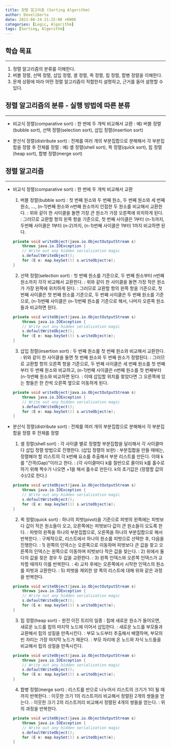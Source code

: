 ```yaml
---
title: 정렬 알고리즘 (Sorting Algorithm)
author: Develiberta
date: 2021-08-24 21:25:00 +0900
categories: [Logic, Algorithm]
tags: [Sorting, Algorithm]
---
```



## 학습 목표
---
1. 정렬 알고리즘의 분류를 이해한다.
2. 버블 정렬, 선택 정렬, 삽입 정렬, 셸 정렬, 퀵 정렬, 힙 정렬, 합병 정렬을 이해한다.
3. 문제 상황에 따라 어떤 정렬 알고리즘이 적합한지 설명하고, 근거를 들어 설명할 수 있다.

## 정렬 알고리즘의 분류 - 실행 방법에 따른 분류
---
- 비교식 정렬(comparative sort)
: 한 번에 두 개씩 비교해서 교환
: 예) 버블 정렬(bubble sort), 선택 정렬(selection sort), 삽입 정렬(insertion sort)


- 분산식 정렬(distribute sort)
: 전체를 여러 개의 부분집합으로 분해해서 각 부분집합을 정렬 후 전체를 정렬
: 예) 셸 정렬(shell sort), 퀵 정렬(quick sort), 힙 정렬(heap sort), 합병 정렬(merge sort)


## 정렬 알고리즘
---
- 비교식 정렬(comparative sort)
: 한 번에 두 개씩 비교해서 교환

	1. 버블 정렬(bubble sort)
	: 첫 번째 원소와 두 번째 원소, 두 번째 원소와 세 번째 원소, ..., (n-1)번째 원소와 n번째 원소까지 인접한 두 원소를 비교해서 교환한다.
	: 위와 같이 한 사이클을 돌면 가장 큰 원소가 가장 오른쪽에 위치하게 된다.
	: 그러므로 교환할 항의 왼쪽 항을 기준으로, 첫 번째 사이클은 1부터 (n-1)까지, 두번째 사이클은 1부터 (n-2)까지, (n-1)번째 사이클은 1부터 1까지 비교하면 된다.
	```java
	private void writeObject(java.io.ObjectOutputStream s)
		throws java.io.IOException {
		// Write out any hidden serialization magic
		s.defaultWriteObject();
		for (E e: map.keySet()) s.writeObject(e);
	}
	```
	
	2. 선택 정렬(selection sort)
	: 첫 번째 원소를 기준으로, 두 번째 원소부터 n번째 원소까지 각각 비교해서 교환한다.
	: 위와 같이 한 사이클을 돌면 가장 작은 원소가 가장 왼쪽에 위치하게 된다.
	: 그러므로 교환할 항의 왼쪽 항을 기준으로, 첫 번째 사이클은 첫 번째 원소를 기준으로, 두 번째 사이클은 두 번째 원소를 기준으로, (n-1)번째 사이클은 (n-1)번째 원소를 기준으로 해서, 나머지 오른쪽 원소들과 비교하면 된다.
	```java
	private void writeObject(java.io.ObjectOutputStream s)
		throws java.io.IOException {
		// Write out any hidden serialization magic
		s.defaultWriteObject();
		for (E e: map.keySet()) s.writeObject(e);
	}
	```
	
	3. 삽입 정렬(insertion sort)
	: 두 번째 원소를 첫 번째 원소와 비교해서 교환한다.
	: 위와 같이 한 사이클을 돌면 첫 번째 원소와 두 번째 원소가 정렬된다.
	: 그러므로 교환할 항의 오른쪽 항을 기준으로, 두 번째 사이클은 세 번째 원소를 첫 번째부터 두 번째 원소와 비교하고, (n-1)번째 사이클은 n번째 원소를 첫 번째부터 (n-1)번째 원소와 비교하면 된다.
	: 이때 삽입할 위치를 찾았다면 그 오른쪽에 있는 항들은 한 칸씩 오른쪽 옆으로 이동하게 된다.
	```java
	private void writeObject(java.io.ObjectOutputStream s)
		throws java.io.IOException {
		// Write out any hidden serialization magic
		s.defaultWriteObject();
		for (E e: map.keySet()) s.writeObject(e);
	}
	```
	
	
- 분산식 정렬(distribute sort)
: 전체를 여러 개의 부분집합으로 분해해서 각 부분집합을 정렬 후 전체를 정렬

	1. 셸 정렬(shell sort)
	: 각 사이클 별로 정렬할 부분집합을 달리해서 각 사이클마다 삽입 정렬 방법으로 진행한다. (삽입 정렬의 보완)
	: 부분집합을 만들 때에는, 정렬해야 할 리스트의 각 k번째 요소를 추출해서 부분 리스트를 만든다. 이때 k를 "간격(Gap)"이라고 한다.
	: (각 사이클마다 k를 절반으로 줄이되 k를 홀수로 하기 위해 짝수가 나오면 +1을 해서 홀수로 만든다. k의 초기값은 (정렬할 값의 수)/2로 한다.)
	```java
	private void writeObject(java.io.ObjectOutputStream s)
		throws java.io.IOException {
		// Write out any hidden serialization magic
		s.defaultWriteObject();
		for (E e: map.keySet()) s.writeObject(e);
	}
	```
	
	2. 퀵 정렬(quick sort)
	: 하나의 피벗(pivot)을 기준으로 피벗의 왼쪽에는 피벗보다 값이 작은 원소들이 오고, 오른쪽에는 피벗보다 값이 큰 원소들이 오도록 한다.
	: 피벗의 왼쪽을 하나의 부분집합으로, 오른쪽을 하나의 부분집합으로 해서 반복한다.
	: 구체적으로, 리스트에서 하나의 원소를 피벗으로 선택한 후, 다음을 진행한다.
	: 1) 왼쪽의 인덱스는 오른쪽으로 이동하며 피벗보다 큰 값을 찾고 오른쪽의 인덱스는 왼쪽으로 이동하며 피벗보다 작은 값을 찾는다.
	: 2) 위에서 둘 다의 값을 찾은 경우 두 값을 교환한다.
	: 3) 왼쪽 인덱스와 오른쪽 인덱스가 교차할 때까지 이를 반복한다.
	: 4) 교차 후에는 오른쪽에서 시작한 인덱스의 원소를 피벗과 교환한다.
	: 5) 피벗을 제외한 양 쪽의 리스트에 대해 위와 같은 과정을 반복한다.
	```java
	private void writeObject(java.io.ObjectOutputStream s)
		throws java.io.IOException {
		// Write out any hidden serialization magic
		s.defaultWriteObject();
		for (E e: map.keySet()) s.writeObject(e);
	}
	```
	
	3. 힙 정렬(heap sort) - 완전 이진 트리의 일종
	: 힙에 새로운 원소가 들어오면, 새로운 노드를 힙의 마지막 노드에 이어서 삽입한다.
	: 새로운 노드를 부모들과 교환해서 힙의 성질을 만족시킨다.
	: 부모 노드부터 추출해서 배열하며, 부모의 빈 자리는 가장 마지막 노드가 채운다.
	: 부모 자리에 온 노드와 자식 노드들을 비교해서 힙의 성질을 만족시킨다.
	```java
	private void writeObject(java.io.ObjectOutputStream s)
		throws java.io.IOException {
		// Write out any hidden serialization magic
		s.defaultWriteObject();
		for (E e: map.keySet()) s.writeObject(e);
	}
	```
	
	4. 합병 정렬(merge sort)
	: 리스트를 반으로 나누어서 리스트의 크기가 1이 될 때까지 반복한다.
	: 이웃한 크기 1의 리스트끼리 비교해서 정렬된 2개의 쌍들을 얻는다.
	: 이웃한 크기 2의 리스트끼리 비교해서 정렬된 4개의 쌍들을 얻는다.
	: 위의 과정을 반복한다.
	```java
	private void writeObject(java.io.ObjectOutputStream s)
		throws java.io.IOException {
		// Write out any hidden serialization magic
		s.defaultWriteObject();
		for (E e: map.keySet()) s.writeObject(e);
	}
	```